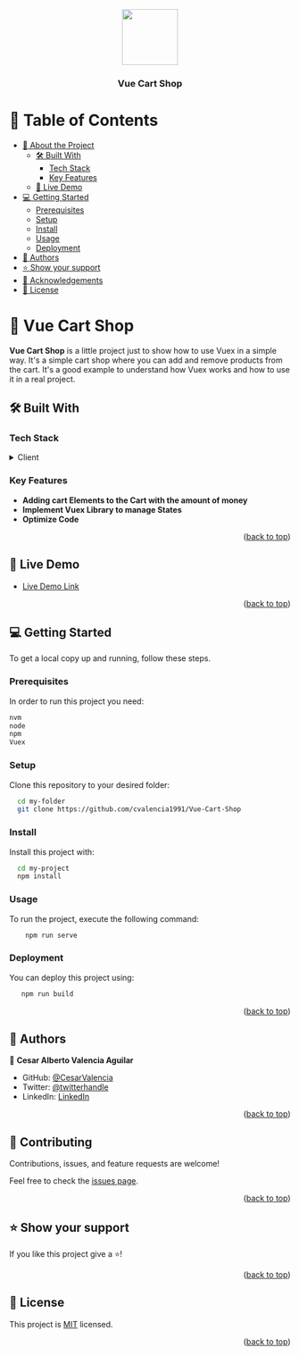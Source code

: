 
<div align="center">
  <img src="https://cdn.jsdelivr.net/gh/devicons/devicon@latest/icons/vuejs/vuejs-original-wordmark.svg"  height="100px"/>
  <h3><b>Vue Cart Shop</b></h3>
</div>

# 📗 Table of Contents

- [📖 About the Project](#about-project)
  - [🛠 Built With](#built-with)
    - [Tech Stack](#tech-stack)
    - [Key Features](#key-features)
  - [🚀 Live Demo](#live-demo)
- [💻 Getting Started](#getting-started)
  - [Prerequisites](#prerequisites)
  - [Setup](#setup)
  - [Install](#install)
  - [Usage](#usage)
  - [Deployment](#deployment)
- [👥 Authors](#authors)
- [⭐️ Show your support](#support)
- [🙏 Acknowledgements](#acknowledgements)
- [📝 License](#license)

# 📖 Vue Cart Shop <a name="about-project"></a>


**Vue Cart Shop** is a little project just to show how to use Vuex in a simple way. It's a simple cart shop where you can add and remove products from the cart. It's a good example to understand how Vuex works and how to use it in a real project.

## 🛠 Built With <a name="built-with"></a>

### Tech Stack <a name="tech-stack"></a>

<details>
  <summary>Client</summary>
  <ul>
    <li><a href="https://reactjs.org/">Vuex</a></li>
  </ul>
</details>


### Key Features <a name="key-features"></a>

- **Adding cart Elements to the Cart with the amount of money**
- **Implement Vuex Library to manage States**
- **Optimize Code**

<p align="right">(<a href="#readme-top">back to top</a>)</p>


## 🚀 Live Demo <a name="live-demo"></a>

- [Live Demo Link](https://google.com)

<p align="right">(<a href="#readme-top">back to top</a>)</p>


## 💻 Getting Started <a name="getting-started"></a>


To get a local copy up and running, follow these steps.

### Prerequisites

In order to run this project you need:


```sh
nvm
node
npm
Vuex
```

### Setup

Clone this repository to your desired folder:

```sh
  cd my-folder
  git clone https://github.com/cvalencia1991/Vue-Cart-Shop

```

### Install

Install this project with:


```sh
  cd my-project
  npm install
```
### Usage

To run the project, execute the following command:


```sh
    npm run serve
```


### Deployment

You can deploy this project using:


```sh
   npm run build
```

<p align="right">(<a href="#readme-top">back to top</a>)</p>


## 👥 Authors <a name="authors"></a>

👤 **Cesar Alberto Valencia Aguilar**

- GitHub: [@CesarValencia](https://github.com/cvalencia1991)
- Twitter: [@twitterhandle](https://x.com/cvalenciaguilar)
- LinkedIn: [LinkedIn](https://www.linkedin.com/in/cesar-valencia-aguilar/)

<p align="right">(<a href="#readme-top">back to top</a>)</p>

## 🤝 Contributing <a name="contributing"></a>

Contributions, issues, and feature requests are welcome!

Feel free to check the [issues page](https://github.com/cvalencia1991/Vue-Cart-Shop/issues).

<p align="right">(<a href="#readme-top">back to top</a>)</p>


## ⭐️ Show your support <a name="support"></a>

If you like this project give a ⭐️!

<p align="right">(<a href="#readme-top">back to top</a>)</p>


## 📝 License <a name="license"></a>

This project is [MIT](./LICENSE) licensed.

<p align="right">(<a href="#readme-top">back to top</a>)</p>
